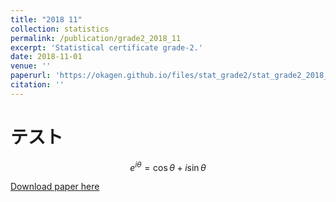```yaml
---
title: "2018 11"
collection: statistics
permalink: /publication/grade2_2018_11
excerpt: 'Statistical certificate grade-2.'
date: 2018-11-01
venue: ''
paperurl: 'https://okagen.github.io/files/stat_grade2/stat_grade2_2018_11.pdf'
citation: ''
---
```


# テスト

$$ e^{i\theta} = \cos\theta + i\sin\theta $$


[Download paper here](https://okagen.github.io/files/stat_grade2/stat_grade2_2018_11.pdf)
